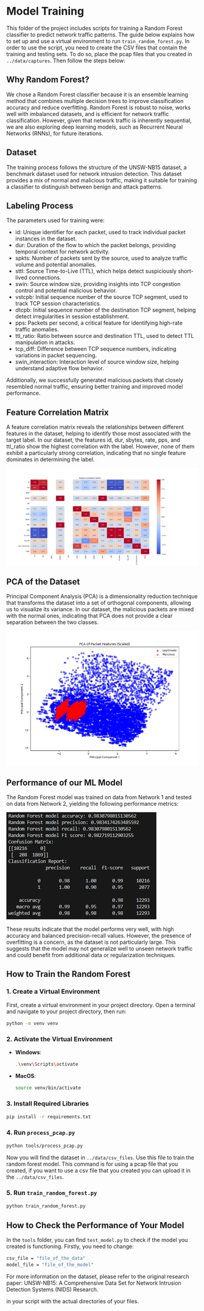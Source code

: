 # Model Training

This folder of the project includes scripts for training a Random Forest classifier to predict network traffic patterns. The guide below explains how to set up and use a virtual environment to run `train_random_forest.py`. In order to use the script, you need to create the CSV files that contain the training and testing sets. To do so, place the pcap files that you created in `../data/captures`. Then follow the steps below:

## Why Random Forest?

We chose a Random Forest classifier because it is an ensemble learning method that combines multiple decision trees to improve classification accuracy and reduce overfitting. Random Forest is robust to noise, works well with imbalanced datasets, and is efficient for network traffic classification. However, given that network traffic is inherently sequential, we are also exploring deep learning models, such as Recurrent Neural Networks (RNNs), for future iterations.

## Dataset

The training process follows the structure of the UNSW-NB15 dataset, a benchmark dataset used for network intrusion detection. This dataset provides a mix of normal and malicious traffic, making it suitable for training a classifier to distinguish between benign and attack patterns.

## Labeling Process

The parameters used for training were:

- id: Unique identifier for each packet, used to track individual packet instances in the dataset.
- dur: Duration of the flow to which the packet belongs, providing temporal context for network activity.
- spkts: Number of packets sent by the source, used to analyze traffic volume and potential anomalies.
- sttl: Source Time-to-Live (TTL), which helps detect suspiciously short-lived connections.
- swin: Source window size, providing insights into TCP congestion control and potential malicious behavior.
- vstcpb: Initial sequence number of the source TCP segment, used to track TCP session characteristics.
- dtcpb: Initial sequence number of the destination TCP segment, helping detect irregularities in session establishment.
- pps: Packets per second, a critical feature for identifying high-rate traffic anomalies.
- ttl_ratio: Ratio between source and destination TTL, used to detect TTL manipulation in attacks.
- tcp_diff: Difference between TCP sequence numbers, indicating variations in packet sequencing.
- swin_interaction: Interaction level of source window size, helping understand adaptive flow behavior.

Additionally, we successfully generated malicious packets that closely resembled normal traffic, ensuring better training and improved model performance.

## Feature Correlation Matrix

A feature correlation matrix reveals the relationships between different features in the dataset, helping to identify those most associated with the target label. In our dataset, the features id, dur, sbytes, rate, pps, and ttl_ratio show the highest correlation with the label. However, none of them exhibit a particularly strong correlation, indicating that no single feature dominates in determining the label.

![Feature Correlation Matrix](media/feature_correlation_matrix.png)

## PCA of the Dataset

Principal Component Analysis (PCA) is a dimensionality reduction technique that transforms the dataset into a set of orthogonal components, allowing us to visualize its variance. In our dataset, the malicious packets are mixed with the normal ones, indicating that PCA does not provide a clear separation between the two classes.

![PCA](media/pca.png)

## Performance of our ML Model

The Random Forest model was trained on data from Network 1 and tested on data from Network 2, yielding the following performance metrics:

![Performance](media/model_performance.png)

These results indicate that the model performs very well, with high accuracy and balanced precision-recall values. However, the presence of overfitting is a concern, as the dataset is not particularly large. This suggests that the model may not generalize well to unseen network traffic and could benefit from additional data or regularization techniques.


## How to Train the Random Forest

### 1. Create a Virtual Environment

First, create a virtual environment in your project directory. Open a terminal and navigate to your project directory, then run:

```sh
python -m venv venv
```

### 2. Activate the Virtual Environment

- **Windows**: 
  ```sh
  .\venv\Scripts\activate
  ```
- **MacOS**: 
  ```sh
  source venv/bin/activate
  ```

### 3. Install Required Libraries

```sh
pip install -r requirements.txt
```

### 4. Run `process_pcap.py`

```sh
python tools/process_pcap.py
```

Now you will find the dataset in `../data/csv_files`. Use this file to train the random forest model.
This command is for using a pcap file that you created, if you want to use a csv file that you created you can upload it in the `../data/csv_files`.

### 5. Run `train_random_forest.py`

```sh
python train_random_forest.py
```

## How to Check the Performance of Your Model

In the `tools` folder, you can find `test_model.py` to check if the model you created is functioning. Firstly, you need to change:

```sh
csv_file = "file_of_the_data" 
model_file = "file_of_the_model"
```

For more information on the dataset, please refer to the original research paper: UNSW-NB15: A Comprehensive Data Set for Network Intrusion Detection Systems (NIDS) Research.

in your script with the actual directories of your files.